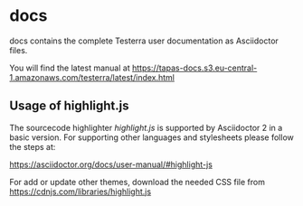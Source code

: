 # docs
docs contains the complete Testerra user documentation as Asciidoctor files.

You will find the latest manual at https://tapas-docs.s3.eu-central-1.amazonaws.com/testerra/latest/index.html

## Usage of highlight.js

The sourcecode highlighter *highlight.js* is supported by Asciidoctor 2 in a basic version. For supporting other languages and stylesheets please follow the steps at: 

https://asciidoctor.org/docs/user-manual/#highlight-js 

For add or update other themes, download the needed CSS file from https://cdnjs.com/libraries/highlight.js
